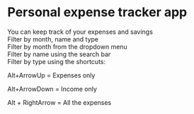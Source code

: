 # Personal expense tracker app <br>
You can keep track of your expenses and savings <br>
Filter by month, name and type <br>
Filter by month from the dropdown menu <br> 
Filter by name using the search bar <br>
Filter by type using the shortcuts: <br>
<p >   Alt+ArrowUp = Expenses only  </p>
<p>   Alt+ArrowDown = Income only </p> 
<p>   Alt + RightArrow = All the expenses</p> 
